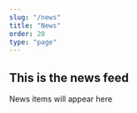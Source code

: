 ```yaml
---
slug: "/news"
title: "News"
order: 20
type: "page"
---
```


## This is the news feed

News items will appear here
